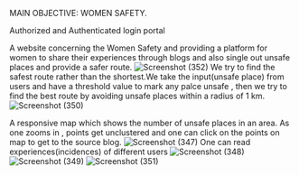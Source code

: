 MAIN OBJECTIVE: WOMEN SAFETY.

Authorized and Authenticated login portal

A website concerning the Women Safety and providing a platform for women to share their experiences
through blogs and also single out unsafe places and provide a safer route.
![Screenshot (352)](https://user-images.githubusercontent.com/50800688/123794731-cdbee800-d900-11eb-905d-7abef8d755d7.png)
We try to find the safest route rather than the shortest.We take the input(unsafe place) from users and have a threshold value to mark any palce unsafe , then we try to find the best route by avoiding unsafe places within a radius of 1 km.
![Screenshot (350)](https://user-images.githubusercontent.com/50800688/123794724-cd265180-d900-11eb-875c-75460246d23f.png)

A responsive map which shows the number of unsafe places in an area. As one zooms in , points get unclustered and one can click on the points on map to get to the source blog.
![Screenshot (347)](https://user-images.githubusercontent.com/50800688/123794716-cac3f780-d900-11eb-847f-1b50b9c91ac1.png)
One can read experiences(incidences) of different users
![Screenshot (348)](https://user-images.githubusercontent.com/50800688/123794720-cb5c8e00-d900-11eb-8aa5-1d0b61932540.png)
![Screenshot (349)](https://user-images.githubusercontent.com/50800688/123794723-cbf52480-d900-11eb-96a9-b215f586738e.png)
![Screenshot (351)](https://user-images.githubusercontent.com/50800688/123794727-cdbee800-d900-11eb-8f4e-50753c8bc1fa.png)
